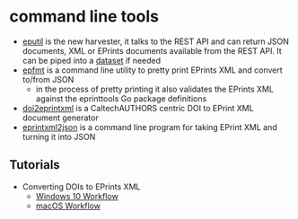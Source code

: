 
# command line tools

+ [eputil](eputil.html) is the new harvester, it talks to the REST API and can return JSON documents, XML or EPrints documents available from the REST API. It can be piped into a [dataset](https://caltechlibrary.github.io/dataset) if needed
+ [epfmt](epfmt.html) is a command line utility to pretty print EPrints XML and convert to/from JSON
    + in the process of pretty printing it also validates the EPrints XML against the eprinttools Go package definitions
+ [doi2eprintxml](doi2eprintxml.html) is a CaltechAUTHORS centric DOI to EPrint XML document generator 
+ [eprintxml2json](eprintxml2json.html) is a command line program for taking EPrint XML and turning it into JSON 

## Tutorials

+ Converting DOIs to EPrints XML
    + [Windows 10 Workflow](windows-10-workflow.html)
    + [macOS Workflow](macos-workflow.html)


